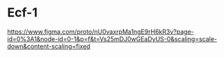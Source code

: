 # Ecf-1
https://www.figma.com/proto/nU0vaxrpMa1ngE9rH6kR3v?page-id=0%3A1&node-id=0-1&p=f&t=Vs25mDJ0wGEaDyUS-0&scaling=scale-down&content-scaling=fixed
